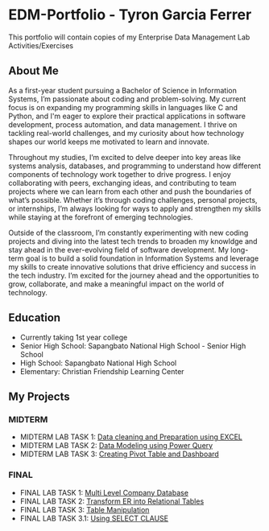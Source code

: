 # EDM-Portfolio - Tyron Garcia Ferrer
This portfolio will contain copies of my Enterprise Data Management Lab Activities/Exercises

## About Me
As a first-year student pursuing a Bachelor of Science in Information Systems, I’m passionate about coding and problem-solving. My current focus is on expanding my programming skills in languages like C and Python, and I'm eager to explore their practical applications in software development, process automation, and data management. I thrive on tackling real-world challenges, and my curiosity about how technology shapes our world keeps me motivated to learn and innovate.

Throughout my studies, I’m excited to delve deeper into key areas like systems analysis, databases, and programming to understand how different components of technology work together to drive progress. I enjoy collaborating with peers, exchanging ideas, and contributing to team projects where we can learn from each other and push the boundaries of what’s possible. Whether it’s through coding challenges, personal projects, or internships, I’m always looking for ways to apply and strengthen my skills while staying at the forefront of emerging technologies.

Outside of the classroom, I’m constantly experimenting with new coding projects and diving into the latest tech trends to broaden my knowldge and stay ahead in the ever-evolving field of software development. My long-term goal is to build a solid foundation in Information Systems and leverage my skills to create innovative solutions that drive efficiency and success in the tech industry. I’m excited for the journey ahead and the opportunities to grow, collaborate, and make a meaningful impact on the world of technology.

## Education
- Currently taking 1st year college
- Senior High School: Sapangbato National High School - Senior High School
- High School: Sapangbato National High School
- Elementary: Christian Friendship Learning Center
 
## My Projects
### MIDTERM
- MIDTERM LAB TASK 1: [Data cleaning and Preparation using EXCEL](MIDTERM%20LAB%20TASK%201)
- MIDTERM LAB TASK 2: [Data Modeling using Power Query](MIDTERM%20LAB%20TASK%202)
- MIDTERM LAB TASK 3: [Creating Pivot Table and Dashboard](MIDTERM%20LAB%20TASK%203)

### FINAL
- FINAL LAB TASK 1: [Multi Level Company Database](FINAL%20LAB%20TASK%201)
- FINAL LAB TASK 2: [Transform ER into Relational Tables](FINAL%20LAB%20TASK%202)
- FINAL LAB TASK 3: [Table Manipulation](FINAL%20LAB%20TASK%203)
- FINAL LAB TASK 3.1: [Using SELECT CLAUSE](FINAL%20LAB%20TASK%203.1)
